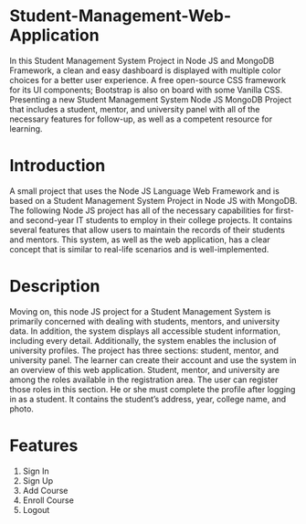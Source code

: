 # Student-Management-Web-Application
In this Student Management System Project in Node JS and MongoDB Framework, a clean and easy dashboard is displayed with multiple color choices for a better user experience. A free open-source CSS framework for its UI components; Bootstrap is also on board with some Vanilla CSS. Presenting a new Student Management System Node JS MongoDB Project that includes a student, mentor, and university panel with all of the necessary features for follow-up, as well as a competent resource for learning.


# Introduction
A small project that uses the Node JS Language Web Framework and is based on a Student Management System Project in Node JS with MongoDB. The following Node JS project has all of the necessary capabilities for first- and second-year IT students to employ in their college projects. It contains several features that allow users to maintain the records of their students and mentors. This system, as well as the web application, has a clear concept that is similar to real-life scenarios and is well-implemented.

# Description
Moving on, this node JS project for a Student Management System is primarily concerned with dealing with students, mentors, and university data. In addition, the system displays all accessible student information, including every detail. Additionally, the system enables the inclusion of university profiles. The project has three sections: student, mentor, and university panel. The learner can create their account and use the system in an overview of this web application. Student, mentor, and university are among the roles available in the registration area. The user can register those roles in this section. He or she must complete the profile after logging in as a student. It contains the student’s address, year, college name, and photo.

# Features
1. Sign In
2. Sign Up
3. Add Course
4. Enroll Course
5. Logout
